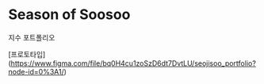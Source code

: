 # Season of Soosoo

지수 포트폴리오

[프로토타입] (https://www.figma.com/file/bq0H4cu1zoSzD6dt7DvtLU/seojisoo_portfolio?node-id=0%3A1/)
